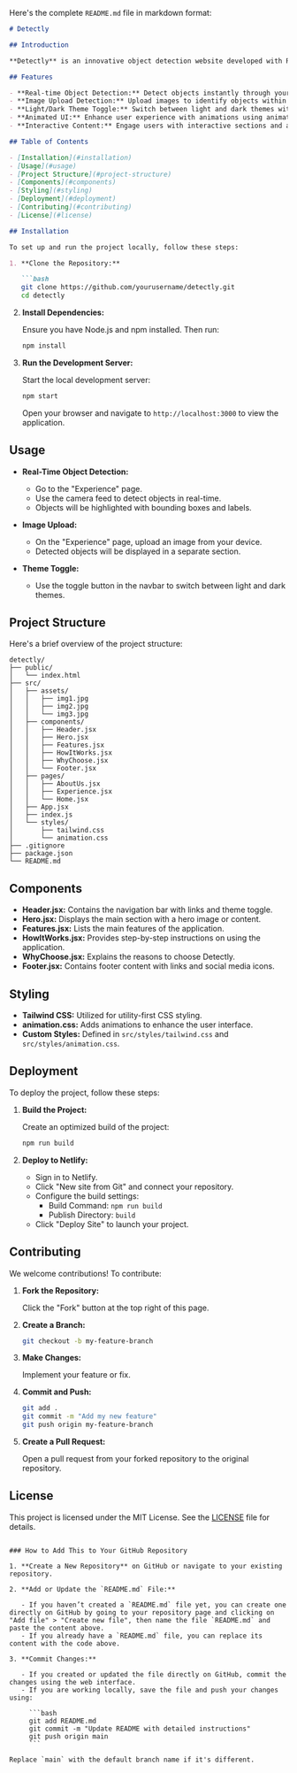Here's the complete `README.md` file in markdown format:

```markdown
# Detectly

## Introduction

**Detectly** is an innovative object detection website developed with React.js, Tailwind CSS, animation.css, and TensorFlow. It allows users to identify objects in real-time using their camera or uploaded images. The application is designed to be user-friendly and interactive, providing instant and accurate object recognition.

## Features

- **Real-time Object Detection:** Detect objects instantly through your camera feed using TensorFlow.
- **Image Upload Detection:** Upload images to identify objects within them.
- **Light/Dark Theme Toggle:** Switch between light and dark themes with ease.
- **Animated UI:** Enhance user experience with animations using animation.css.
- **Interactive Content:** Engage users with interactive sections and animations.

## Table of Contents

- [Installation](#installation)
- [Usage](#usage)
- [Project Structure](#project-structure)
- [Components](#components)
- [Styling](#styling)
- [Deployment](#deployment)
- [Contributing](#contributing)
- [License](#license)

## Installation

To set up and run the project locally, follow these steps:

1. **Clone the Repository:**

   ```bash
   git clone https://github.com/yourusername/detectly.git
   cd detectly
   ```

2. **Install Dependencies:**

   Ensure you have Node.js and npm installed. Then run:

   ```bash
   npm install
   ```

3. **Run the Development Server:**

   Start the local development server:

   ```bash
   npm start
   ```

   Open your browser and navigate to `http://localhost:3000` to view the application.

## Usage

- **Real-Time Object Detection:**
  - Go to the "Experience" page.
  - Use the camera feed to detect objects in real-time.
  - Objects will be highlighted with bounding boxes and labels.

- **Image Upload:**
  - On the "Experience" page, upload an image from your device.
  - Detected objects will be displayed in a separate section.

- **Theme Toggle:**
  - Use the toggle button in the navbar to switch between light and dark themes.

## Project Structure

Here's a brief overview of the project structure:

```
detectly/
├── public/
│   └── index.html
├── src/
│   ├── assets/
│   │   ├── img1.jpg
│   │   ├── img2.jpg
│   │   └── img3.jpg
│   ├── components/
│   │   ├── Header.jsx
│   │   ├── Hero.jsx
│   │   ├── Features.jsx
│   │   ├── HowItWorks.jsx
│   │   ├── WhyChoose.jsx
│   │   └── Footer.jsx
│   ├── pages/
│   │   ├── AboutUs.jsx
│   │   ├── Experience.jsx
│   │   └── Home.jsx
│   ├── App.jsx
│   ├── index.js
│   └── styles/
│       ├── tailwind.css
│       └── animation.css
├── .gitignore
├── package.json
└── README.md
```

## Components

- **Header.jsx:** Contains the navigation bar with links and theme toggle.
- **Hero.jsx:** Displays the main section with a hero image or content.
- **Features.jsx:** Lists the main features of the application.
- **HowItWorks.jsx:** Provides step-by-step instructions on using the application.
- **WhyChoose.jsx:** Explains the reasons to choose Detectly.
- **Footer.jsx:** Contains footer content with links and social media icons.

## Styling

- **Tailwind CSS:** Utilized for utility-first CSS styling.
- **animation.css:** Adds animations to enhance the user interface.
- **Custom Styles:** Defined in `src/styles/tailwind.css` and `src/styles/animation.css`.

## Deployment

To deploy the project, follow these steps:

1. **Build the Project:**

   Create an optimized build of the project:

   ```bash
   npm run build
   ```

2. **Deploy to Netlify:**

   - Sign in to Netlify.
   - Click "New site from Git" and connect your repository.
   - Configure the build settings:
     - Build Command: `npm run build`
     - Publish Directory: `build`
   - Click "Deploy Site" to launch your project.

## Contributing

We welcome contributions! To contribute:

1. **Fork the Repository:**

   Click the "Fork" button at the top right of this page.

2. **Create a Branch:**

   ```bash
   git checkout -b my-feature-branch
   ```

3. **Make Changes:**

   Implement your feature or fix.

4. **Commit and Push:**

   ```bash
   git add .
   git commit -m "Add my new feature"
   git push origin my-feature-branch
   ```

5. **Create a Pull Request:**

   Open a pull request from your forked repository to the original repository.

## License

This project is licensed under the MIT License. See the [LICENSE](LICENSE) file for details.
```

### How to Add This to Your GitHub Repository

1. **Create a New Repository** on GitHub or navigate to your existing repository.

2. **Add or Update the `README.md` File:**

   - If you haven’t created a `README.md` file yet, you can create one directly on GitHub by going to your repository page and clicking on "Add file" > "Create new file", then name the file `README.md` and paste the content above.
   - If you already have a `README.md` file, you can replace its content with the code above.

3. **Commit Changes:**

   - If you created or updated the file directly on GitHub, commit the changes using the web interface.
   - If you are working locally, save the file and push your changes using:

     ```bash
     git add README.md
     git commit -m "Update README with detailed instructions"
     git push origin main
     ```

Replace `main` with the default branch name if it's different.
